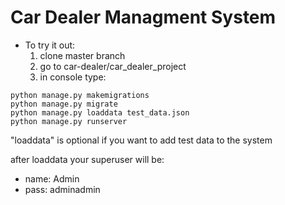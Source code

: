
# Car Dealer Managment System

- To try it out:
  1. clone master branch
  2. go to car-dealer/car_dealer_project
  3. in console type:
```
python manage.py makemigrations
python manage.py migrate
python manage.py loaddata test_data.json
python manage.py runserver
```
"loaddata" is optional if you want to add test data to the system

after loaddata your superuser will be:
- name: Admin
- pass: adminadmin
